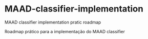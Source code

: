 # MAAD-classifier-implementation
<p>MAAD classifier implementation pratic roadmap</p>
<p>Roadmap prático para a implementação do MAAD classifier</p>
